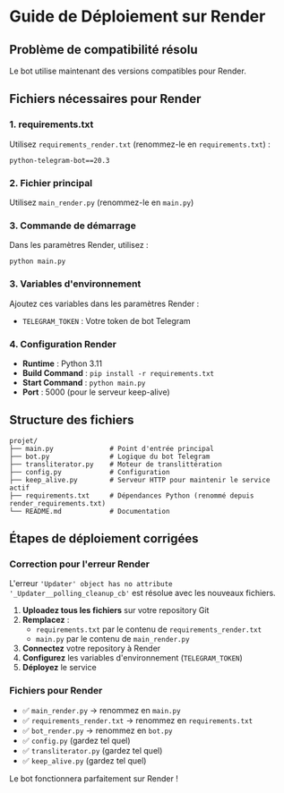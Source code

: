 # Guide de Déploiement sur Render

## Problème de compatibilité résolu

Le bot utilise maintenant des versions compatibles pour Render.

## Fichiers nécessaires pour Render

### 1. requirements.txt
Utilisez `requirements_render.txt` (renommez-le en `requirements.txt`) :
```
python-telegram-bot==20.3
```

### 2. Fichier principal
Utilisez `main_render.py` (renommez-le en `main.py`)

### 3. Commande de démarrage
Dans les paramètres Render, utilisez :
```
python main.py
```

### 3. Variables d'environnement
Ajoutez ces variables dans les paramètres Render :
- `TELEGRAM_TOKEN` : Votre token de bot Telegram

### 4. Configuration Render
- **Runtime** : Python 3.11
- **Build Command** : `pip install -r requirements.txt`
- **Start Command** : `python main.py`
- **Port** : 5000 (pour le serveur keep-alive)

## Structure des fichiers
```
projet/
├── main.py              # Point d'entrée principal
├── bot.py               # Logique du bot Telegram
├── transliterator.py    # Moteur de translittération
├── config.py            # Configuration
├── keep_alive.py        # Serveur HTTP pour maintenir le service actif
├── requirements.txt     # Dépendances Python (renommé depuis render_requirements.txt)
└── README.md            # Documentation
```

## Étapes de déploiement corrigées

### Correction pour l'erreur Render

L'erreur `'Updater' object has no attribute '_Updater__polling_cleanup_cb'` est résolue avec les nouveaux fichiers.

1. **Uploadez tous les fichiers** sur votre repository Git
2. **Remplacez** :
   - `requirements.txt` par le contenu de `requirements_render.txt`
   - `main.py` par le contenu de `main_render.py`
3. **Connectez** votre repository à Render
4. **Configurez** les variables d'environnement (`TELEGRAM_TOKEN`)
5. **Déployez** le service

### Fichiers pour Render

- ✅ `main_render.py` → renommez en `main.py`
- ✅ `requirements_render.txt` → renommez en `requirements.txt`
- ✅ `bot_render.py` → renommez en `bot.py`
- ✅ `config.py` (gardez tel quel)
- ✅ `transliterator.py` (gardez tel quel)
- ✅ `keep_alive.py` (gardez tel quel)

Le bot fonctionnera parfaitement sur Render !